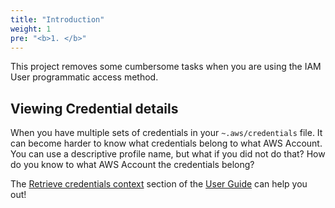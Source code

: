 ```yaml
---
title: "Introduction"
weight: 1
pre: "<b>1. </b>"
---
```


This project removes some cumbersome tasks when you are using the IAM User programmatic access method.

## Viewing Credential details

When you have multiple sets of credentials in your `~.aws/credentials` file. It can become harder to know what credentials belong to what AWS Account.
You can use a descriptive profile name, but what if you did not do that? How do you know to what AWS Account the credentials belong?

The [Retrieve credentials context](../1-user-guide/1-retrieve-credential-context) section of the [User Guide](../1-user-guide) can help you out!
